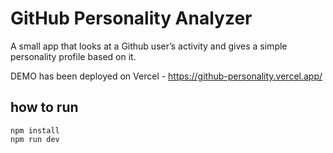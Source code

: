 # GitHub Personality Analyzer

A small app that looks at a Github user’s activity and gives a simple personality profile based on it.

DEMO has been deployed on Vercel  - https://github-personality.vercel.app/

## how to run

```
npm install
npm run dev
```


